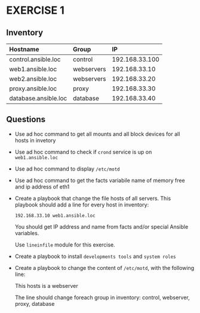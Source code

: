 # EXERCISE 1

## Inventory

| Hostname | Group | IP |
|:---------|:------|:---|
| control.ansible.loc | control | 192.168.33.100 |
| web1.ansible.loc | webservers | 192.168.33.10 |
| web2.ansible.loc | webservers | 192.168.33.20 |
| proxy.ansible.loc | proxy | 192.168.33.30 |
| database.ansible.loc | database | 192.168.33.40 |


## Questions

- Use ad hoc command to get all mounts and all block devices for all hosts in invetory
- Use ad hoc command to check if `crond` service is up on `web1.ansible.loc`
- Use ad hoc command to display `/etc/motd`
- Use ad hoc command to get the facts variabile name of memory free and ip address of eth1
- Create a playbook that change the file hosts of all servers. This playbook should add a line for every host in inventory:

    `192.168.33.10 web1.ansible.loc`

  You should get IP address and name from facts and/or special Ansible variables.

  Use `lineinfile` module for this exercise.

- Create a playbook to install `developments tools` and `system roles`
- Create a playbook to change the content of `/etc/motd`, with the following line:

    This hosts is a webserver

  The line should change foreach group in inventory: control, webserver, proxy, database